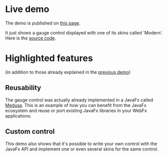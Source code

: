 # Live demo

The demo is published on [this page][demo-live-link].

It just shows a gauge control displayed with one of its skins called 'Modern'.
Here is the [source code][demo-source-link].

# Highlighted features

(in addition to those already explained in the [previous demo][previous-demo-repo-link])

## Reusability

The gauge control was actually already implemented in a JavaFx called [Medusa][hansolo-medusa-link].
This is an example of how you can benefit from the JavaFx ecosystem and reuse or port existing JavaFx libraries in your WebFx applications.

## Custom control

This demo also shows that it's possible to write your own control with the JavaFx API and implement one or even several skins for the same control. 

[demo-live-link]: https://moderngauge.webfx-project.org
[demo-source-link]: https://github.com/webfx-project/webfx-demo-moderngauge/blob/main/webfx-demo-moderngauge-application/src/main/java/webfx/demo/moderngauge/ModernGaugeApplication.java
[previous-demo-repo-link]: https://github.com/webfx-project/webfx-demo-tallycounter
[hansolo-medusa-link]: https://github.com/HanSolo/Medusa
